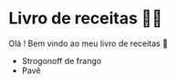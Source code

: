 # Livro de receitas :man_cook:



Olá ! Bem vindo ao meu livro de receitas :wave:

- Strogonoff de frango
- Pavê
